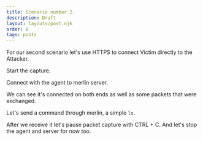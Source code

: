 ```yaml
---
title: Scenario number 2.
description: Draft
layout: layouts/post.njk
order: 8
tags: posts
---
```


For our second scenario let's use HTTPS to connect Victim directly to the Attacker.

Start the capture.

Connect with the agent to merlin server.

We can see it's connected on both ends as well as some packets that were exchanged.

Let's send a command through merlin, a simple `ls`.

After we receive it let's pause packet capture with CTRL + C. And let's stop the agent and server for now too.